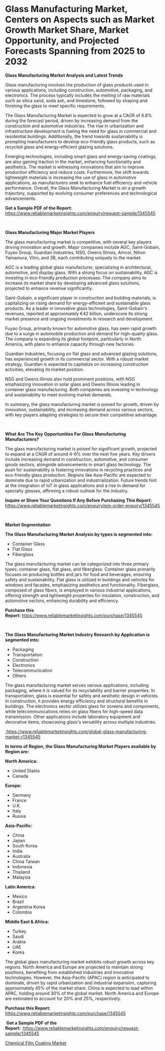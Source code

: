 <p><h1>Glass Manufacturing Market, Centers on Aspects such as Market Growth Market Share, Market Opportunity, and Projected Forecasts Spanning from 2025 to 2032</h1></p><p><strong>Glass Manufacturing Market Analysis and Latest Trends</strong></p>
<p><p>Glass manufacturing involves the production of glass products used in various applications, including construction, automotive, packaging, and electronics. The process typically includes the melting of raw materials such as silica sand, soda ash, and limestone, followed by shaping and finishing the glass to meet specific requirements.</p><p>The Glass Manufacturing Market is expected to grow at a CAGR of 6.8% during the forecast period, driven by increasing demand from the construction and automotive industries. The rise in urbanization and infrastructure development is fueling the need for glass in commercial and residential buildings. Additionally, the trend towards sustainability is prompting manufacturers to develop eco-friendly glass products, such as recycled glass and energy-efficient glazing solutions.</p><p>Emerging technologies, including smart glass and energy-saving coatings, are also gaining traction in the market, enhancing functionality and aesthetics. The market is witnessing innovations that aim to improve production efficiency and reduce costs. Furthermore, the shift towards lightweight materials is increasing the use of glass in automotive applications, as manufacturers seek to enhance fuel efficiency and vehicle performance. Overall, the Glass Manufacturing Market is on a growth trajectory, supported by evolving consumer preferences and technological advancements.</p></p>
<p><strong>Get a Sample PDF of the Report:&nbsp;</strong> <a href="https://www.reliablemarketinsights.com/enquiry/request-sample/1345545?utm_campaign=3036&utm_medium=2&utm_source=Github&utm_content=ia&utm_term=31032025&utm_id=glass-manufacturing">https://www.reliablemarketinsights.com/enquiry/request-sample/1345545</a></p>
<p>&nbsp;</p>
<p><strong>Glass Manufacturing Major Market Players</strong></p>
<p><p>The glass manufacturing market is competitive, with several key players driving innovation and growth. Major companies include AGC, Saint-Gobain, Fuyao Group, Guardian Industries, NSG, Owens Illinois, Amcor, Nihon Yamamura, Vitro, and 3B, each contributing uniquely to the market.</p><p>AGC is a leading global glass manufacturer, specializing in architectural, automotive, and display glass. With a strong focus on sustainability, AGC is investing in eco-friendly production processes. The company aims to increase its market share by developing advanced glass solutions, projected to enhance revenue significantly.</p><p>Saint-Gobain, a significant player in construction and building materials, is capitalizing on rising demand for energy-efficient and sustainable glass products. As a leader in innovative glass technologies, Saint-Gobain's revenues, reported at approximately €42 billion, underscore its strong market presence and ongoing investments in research and development.</p><p>Fuyao Group, primarily known for automotive glass, has seen rapid growth due to a surge in automobile production and demand for high-quality glass. The company is expanding its global footprint, particularly in North America, with plans to enhance capacity through new factories.</p><p>Guardian Industries, focusing on flat glass and advanced glazing solutions, has experienced growth in its commercial sector. With a robust market strategy, Guardian is expected to capitalize on increasing construction activities, elevating its market position.</p><p>NSG and Owens Illinois also hold prominent positions, with NSG emphasizing innovation in solar glass and Owens Illinois leading in container glass manufacturing. Both companies are investing in technology and sustainability to meet evolving market demands.</p><p>In summary, the glass manufacturing market is poised for growth, driven by innovation, sustainability, and increasing demand across various sectors, with key players adapting strategies to secure their competitive advantage.</p></p>
<p>&nbsp;</p>
<p><strong>What Are The Key Opportunities For Glass Manufacturing Manufacturers?</strong></p>
<p><p>The glass manufacturing market is poised for significant growth, projected to expand at a CAGR of around 4-6% over the next five years. Key drivers include increasing demand in construction, automotive, and consumer goods sectors, alongside advancements in smart glass technology. The push for sustainability is fostering innovations in recycling practices and eco-friendly glass production. Regions like Asia-Pacific are expected to dominate due to rapid urbanization and industrialization. Future trends hint at the integration of IoT in glass applications and a rise in demand for specialty glasses, affirming a robust outlook for the industry.</p></p>
<p><strong>Inquire or Share Your Questions If Any Before Purchasing This Report:</strong> <a href="https://www.reliablemarketinsights.com/enquiry/pre-order-enquiry/1345545?utm_campaign=3036&utm_medium=2&utm_source=Github&utm_content=ia&utm_term=31032025&utm_id=glass-manufacturing">https://www.reliablemarketinsights.com/enquiry/pre-order-enquiry/1345545</a></p>
<p>&nbsp;</p>
<p><strong>Market Segmentation</strong></p>
<p><strong>The Glass Manufacturing Market Analysis by types is segmented into:</strong></p>
<p><ul><li>Container Glass</li><li>Flat Glass</li><li>Fiberglass</li></ul></p>
<p><p>The glass manufacturing market can be categorized into three primary types: container glass, flat glass, and fiberglass. Container glass primarily focuses on producing bottles and jars for food and beverages, ensuring safety and sustainability. Flat glass is utilized in buildings and vehicles for windows and facades, emphasizing aesthetics and functionality. Fiberglass, composed of glass fibers, is employed in various industrial applications, offering strength and lightweight properties for insulation, construction, and automotive sectors, enhancing durability and efficiency.</p></p>
<p><strong>Purchase this Report:&nbsp;</strong><a href="https://www.reliablemarketinsights.com/purchase/1345545?utm_campaign=3036&utm_medium=2&utm_source=Github&utm_content=ia&utm_term=31032025&utm_id=glass-manufacturing">https://www.reliablemarketinsights.com/purchase/1345545</a></p>
<p>&nbsp;</p>
<p><strong>The Glass Manufacturing Market Industry Research by Application is segmented into:</strong></p>
<p><ul><li>Packaging</li><li>Transportation</li><li>Construction</li><li>Electronics</li><li>Telecommunication</li><li>Others</li></ul></p>
<p><p>The glass manufacturing market serves various applications, including packaging, where it is valued for its recyclability and barrier properties. In transportation, glass is essential for safety and aesthetic design in vehicles. In construction, it provides energy efficiency and structural benefits in buildings. The electronics sector utilizes glass for screens and components, while telecommunications relies on glass fibers for high-speed data transmission. Other applications include laboratory equipment and decorative items, showcasing glass's versatility across multiple industries.</p></p>
<p><a href="https://www.reliablemarketinsights.com/global-glass-manufacturing-market-r1345545?utm_campaign=3036&utm_medium=2&utm_source=Github&utm_content=ia&utm_term=31032025&utm_id=glass-manufacturing">&nbsp;https://www.reliablemarketinsights.com/global-glass-manufacturing-market-r1345545</a></p>
<p><strong>In terms of Region, the Glass Manufacturing Market Players available by Region are:</strong></p>
<p>
    <p> <strong> North America: </strong>
        <ul>
            <li>United States</li>
            <li>Canada</li>
        </ul>
        </p> 
    <p> <strong> Europe: </strong>
        <ul>
            <li>Germany</li>
            <li>France</li>
            <li>U.K.</li>
            <li>Italy</li>
            <li>Russia</li>
        </ul>
        </p> 
    <p> <strong> Asia-Pacific: </strong>
        <ul>
            <li>China</li>
            <li>Japan</li>
            <li>South Korea</li>
            <li>India</li>
            <li>Australia</li>
            <li>China Taiwan</li>
            <li>Indonesia</li>
            <li>Thailand</li>
            <li>Malaysia</li>
        </ul>
        </p> 
    <p> <strong> Latin America: </strong>
        <ul>
            <li>Mexico</li>
            <li>Brazil</li>
            <li>Argentina Korea</li>
            <li>Colombia</li>
        </ul>
        </p> 
    <p> <strong> Middle East & Africa: </strong>
        <ul>
            <li>Turkey</li>
            <li>Saudi</li>
            <li>Arabia</li>
            <li>UAE</li>
            <li>Korea</li>
        </ul>
    </p>
    </p>
<p><p>The global glass manufacturing market exhibits robust growth across key regions. North America and Europe are projected to maintain strong positions, benefiting from established industries and innovative technologies. However, the Asia-Pacific (APAC) region is anticipated to dominate, driven by rapid urbanization and industrial expansion, capturing approximately 45% of the market share. China is expected to lead within APAC, holding around 30% of the global market. North America and Europe are estimated to account for 20% and 25%, respectively.</p></p>
<p><strong>Purchase this Report: </strong><a href="https://www.reliablemarketinsights.com/purchase/1345545?utm_campaign=3036&utm_medium=2&utm_source=Github&utm_content=ia&utm_term=31032025&utm_id=glass-manufacturing">https://www.reliablemarketinsights.com/purchase/1345545</a></p>
<p>&nbsp;<strong>Get a Sample PDF of the Report:&nbsp;&nbsp;</strong><a href="https://www.reliablemarketinsights.com/enquiry/request-sample/1345545?utm_campaign=3036&utm_medium=2&utm_source=Github&utm_content=ia&utm_term=31032025&utm_id=glass-manufacturing">https://www.reliablemarketinsights.com/enquiry/request-sample/1345545</a></p>
<p><strong></strong></p>
<p><p><a href="https://github.com/micbotam/Market-Research-Report-List-1/blob/main/chemical-film-coating-market.md?utm_campaign=3036&utm_medium=2&utm_source=Github&utm_content=ia&utm_term=31032025&utm_id=glass-manufacturing">Chemical Film Coating Market</a></p></p>
